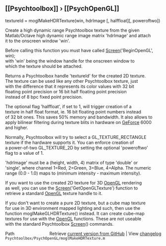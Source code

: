 ## [[Psychtoolbox]] &#8250; [[PsychOpenGL]]

textureId = moglMakeHDRTexture(win, hdrImage [, halffloat][, poweroftwo])  
  
Create a high dynamic range Psychtoolbox texture from the given  
Matlab/Octave high dynamic range image matrix 'hdrImage' and attach  
it to the onscreen window 'win'.  
  
Before calling this function you must have called [Screen](Screen)('BeginOpenGL', win);  
with 'win' being the window handle for the onscreen window to  
which the texture should be attached.  
  
Returns a Psychtoolbox handle 'textureId' for the created 2D texture.  
The texture can be used like any other Psychtoolbox texture, just  
with the difference that it represents its color values with 32 bit  
floating point precision or 16 bit half floating point precision  
instead of 8 bpc fixed point precision.  
  
The optional flag 'halffloat', if set to 1, will trigger creation of a  
texture in half float format, ie. 16 bit floating point numbers instead  
of 32 bit ones. This saves 50% memory and bandwidth. It also allows to  
apply bilinear filtering during texture blits in hardware on [GeForce](GeForce) 6000  
and higher.  
  
Normally, Psychtoolbox will try to select a GL\_TEXTURE\_RECTANGLE  
texture if the hardware supports it. You can enforce creation of  
a power-of-two GL\_TEXTURE\_2D by setting the optional 'poweroftwo'  
flag to a value of 1.  
  
'hdrImage' must be a (height, width, 4) matrix of type 'double' or  
'single', where channel 1=Red, 2=Green, 3=Blue, 4=Alpha. The numeric  
range (0.0 - 1.0) maps to (minimum intensity - maximum intensity).  
  
If you want to use the created 2D texture for 3D [OpenGL](OpenGL) rendering  
as well, you can use the [Screen](Screen)('GetOpenGLTexture') function to  
retrieve a standard [OpenGL](OpenGL) texture handle to it.  
  
If you don't want to create a pure 2D texture, but a cube map texture  
for use in 3D environment mapped lighting and such, then use the  
function moglMakeGLHDRTexture() instead. It can create cube-map  
textures for use with the [OpenGL](OpenGL) functions. These are not useable  
with the standard Psychtoolbox [Screen](Screen)() commands.  
  




<div class="code_header" style="text-align:right;">
  <span style="float:left;">Path&nbsp;&nbsp;</span> <span class="counter">Retrieve <a href=
  "https://raw.github.com/Psychtoolbox-3/Psychtoolbox-3/beta/Psychtoolbox/PsychOpenGL/moglMakeHDRTexture.m">current version from GitHub</a> | View <a href=
  "https://github.com/Psychtoolbox-3/Psychtoolbox-3/commits/beta/Psychtoolbox/PsychOpenGL/moglMakeHDRTexture.m">changelog</a></span>
</div>
<div class="code">
  <code>Psychtoolbox/PsychOpenGL/moglMakeHDRTexture.m</code>
</div>

